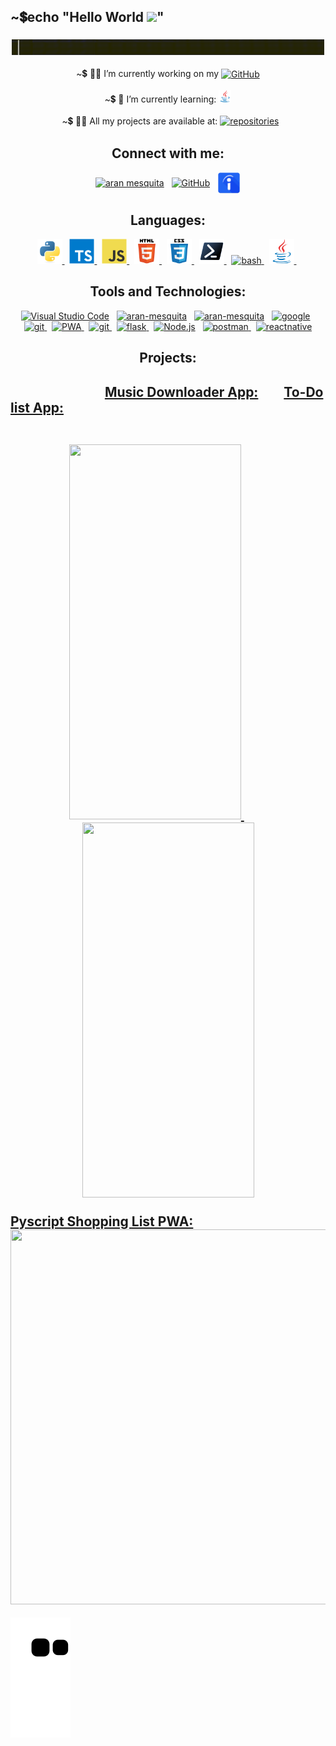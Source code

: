 ## ~💲echo "Hello World <img src="https://media.giphy.com/media/hvRJCLFzcasrR4ia7z/giphy.gif" width="5%">"

<h3 align="center"><img src="https://github.com/AranMesquita/AranMesquita/blob/main/assets/ezgif.com-gif-maker.gif" width="500" height="25"/></h3>

<p align="center">
~💲 🧑‍💻 I’m currently working on my <a href="https://github.com/AranMesquita/AranMesquita/blob/main/README.md" target="blank"> <img align="center" alt="GitHub"
width="25" src="https://user-images.githubusercontent.com/3369400/139447912-e0f43f33-6d9f-45f8-be46-2df5bbc91289.png"  height="25"/></a> 
 <br></br>
~💲 🌱 I’m currently learning: <a href="https://www.java.com" target="_blank" rel="noreferrer"> <img src="https://raw.githubusercontent.com/devicons/devicon/master/icons/java/java-original.svg" alt="java" width="20" height="20"/> </a>
<br></br>
&nbsp; ~💲&nbsp;🧑‍💻 All my projects are available at: <a href="https://github.com/AranMesquita?tab=repositories" target="_blank" rel="noreferrer"> <img src="https://visualpharm.com/assets/860/Repository-595b40b75ba036ed117d8982.svg" alt="repositories" width="24" height="25"/></a>
</p>



<h2 align="center">Connect with me:</h2>
<p align="center">
<a href="https://www.linkedin.com/in/Aran-Mesquita" target="blank"><img align="center" src="https://raw.githubusercontent.com/rahuldkjain/github-profile-readme-generator/master/src/images/icons/Social/linked-in-alt.svg" alt="aran mesquita" height="30" width="40" /></a> &nbsp;
<a href="https://github.com/AranMesquita/" target="blank"> <img align="center" alt="GitHub" src="https://user-images.githubusercontent.com/3369400/139447912-e0f43f33-6d9f-45f8-be46-2df5bbc91289.png"  height="30" width="30"/></a> &nbsp;
<a href="" target="blank"><img align="center" style="border-radius:20%" src="https://github.com/AranMesquita/AranMesquita/blob/main/assets/indeed-employer-logo.png" alt="aran-mesquita" height="35" width="37" /></a>
</p>

<h2 align="center">Languages:</h2>
<p align="center"> 
 <a href="https://github.com/AranMesquita/ProblemSolving/tree/main/Python" target="_blank" rel="noreferrer"> <img src="https://raw.githubusercontent.com/devicons/devicon/master/icons/python/python-original.svg" alt="python" width="40" height="40"/> </a> &nbsp;
 <a href="https://github.com/AranMesquita/ProblemSolving/tree/main/Typescript" target="_blank" rel="noreferrer"> <img src="https://raw.githubusercontent.com/devicons/devicon/master/icons/typescript/typescript-original.svg" alt="typescript" width="40" height="40"/> </a> &nbsp;
<a href="https://github.com/AranMesquita/ProblemSolving/tree/main/Javascript" target="_blank" rel="noreferrer"> <img src="https://raw.githubusercontent.com/devicons/devicon/master/icons/javascript/javascript-original.svg" alt="javascript" width="40" height="40"/> </a> &nbsp;
<a href="https://www.w3.org/html/" target="_blank" rel="noreferrer"> <img src="https://raw.githubusercontent.com/devicons/devicon/master/icons/html5/html5-original-wordmark.svg" alt="html5" width="40" height="40"/> </a> &nbsp;
<a href="https://www.w3schools.com/css/" target="_blank" rel="noreferrer"> <img src="https://raw.githubusercontent.com/devicons/devicon/master/icons/css3/css3-original-wordmark.svg" alt="css3" width="40" height="40"/> </a> &nbsp;
<a href="https://github.com/AranMesquita/ProblemSolving/tree/main/PowerShell" target="_blank" rel="noreferrer"> <img alt="PowerShell" width="40" height="40" src="https://github.com/AranMesquita/AranMesquita/blob/main/assets/PowerShell.png" /> </a> &nbsp;
<a href="https://github.com/AranMesquita/ProblemSolving/tree/main/Bash" target="_blank" rel="noreferrer"> <img src="https://github.com/odb/official-bash-logo/blob/master/assets/Logos/Icons/PNG/128x128.png" alt="bash" width="40" height="40"/> </a> &nbsp;
<a href="https://github.com/AranMesquita/ProblemSolving/tree/main/Java" target="_blank" rel="noreferrer"> <img src="https://raw.githubusercontent.com/devicons/devicon/master/icons/java/java-original.svg" alt="java" width="40" height="40"/> </a> &nbsp;
</p>

<h2 align="center">Tools and Technologies:</h2>
<p align="center">
 <a href="" target="_blank" rel="noreferrer"><img alt="Visual Studio Code" width="40" height="40" src="https://cdn.jsdelivr.net/gh/devicons/devicon/icons/vscode/vscode-original.svg" /></a> &nbsp;
<a href="https://stackoverflow.com/users/aran-mesquita" target="blank"><img src="https://raw.githubusercontent.com/rahuldkjain/github-profile-readme-generator/master/src/images/icons/Social/stack-overflow.svg" alt="aran-mesquita" width="40" height="40" /></a> &nbsp;
<a href="https://www.leetcode.com/aran-mesquita" target="blank"><img src="https://raw.githubusercontent.com/rahuldkjain/github-profile-readme-generator/master/src/images/icons/Social/leet-code.svg" alt="aran-mesquita" width="40" height="40" /></a> &nbsp;
<a href="https://www.google.com/search?q=images+of+derpy+giraffes+-hope+-this+-cheers+-up+-your+-day" target="blank"><img src="https://freesvg.org/img/1534129544.png" alt="google" height="40" width="40" /></a> &nbsp;
<a href="https://git-scm.com/" target="_blank" rel="noreferrer"> <img src="https://www.vectorlogo.zone/logos/git-scm/git-scm-icon.svg" alt="git" width="40" height="40"/> </a> &nbsp;
<a href="" target="_blank" rel="noreferrer"> <img src="https://user-images.githubusercontent.com/3104648/28351989-7f68389e-6c4b-11e7-9bf2-e9fcd4977e7a.png" alt="PWA" width="70" height="40"/> </a> &nbsp;
<a href="" target="_blank" rel="noreferrer"> <img src="https://seeklogo.com/images/P/pyscript-logo-E2BEA7A375-seeklogo.com.png" alt="git" width="70" height="40"/> </a> &nbsp;
<a href="https://flask.palletsprojects.com/" target="_blank" rel="noreferrer"> <img src="https://www.vectorlogo.zone/logos/pocoo_flask/pocoo_flask-icon.svg" alt="flask" width="40" height="40"/> </a> &nbsp;
<a href="https://nodejs.org" target="_blank" rel="noreferrer"> <img alt="Node.js" width="40" height="40" src="https://cdn.jsdelivr.net/gh/devicons/devicon/icons/nodejs/nodejs-original.svg" /></a> &nbsp;
<a href="https://insomnia.rest/" target="_blank" rel="noreferrer"> <img src="https://seeklogo.com/images/I/insomnia-logo-A35E09EB19-seeklogo.com.png" alt="postman" width="40" height="40"/> </a> &nbsp;
<a href="https://reactnative.dev/" target="_blank" rel="noreferrer"> <img src="https://reactnative.dev/img/header_logo.svg" alt="reactnative" width="40" height="40"/> </a>
</p>


<h2 align="center">Projects:<h2>
 

  
  &emsp; &emsp; &emsp; &emsp; &emsp; &emsp;[Music Downloader App:](https://github.com/AranMesquita/Music-Player-and-Downloader-App) &nbsp; &emsp;
  [To-Do list App:](https://github.com/AranMesquita/To-Do-List)
  <br></br>
 <p align="center">
  <a href="https://github.com/AranMesquita/Music-Player-and-Downloader-App" target="_blank" rel="noreferrer">
   <img src="https://github.com/AranMesquita/Music-Player-and-Downloader-App/blob/main/Music/assets/Music_app_demo.gif" height="600" width="275"/>
  </a> &emsp; &ensp;
  <a href="https://github.com/AranMesquita/To-Do-List" target="_blank" rel="noreferrer">
   <img src="https://github.com/AranMesquita/To-Do-List/blob/main/assets/to-do-list.gif" height="600" width="275"/>
  </a>
 </p>
 
 
 
 [Pyscript Shopping List PWA:](https://github.com/AranMesquita/Shopping-List-PWA)&nbsp; &emsp;
 <a href="https://github.com/AranMesquita/Shopping-List-PWA" target="_blank" rel="noreferrer">
   <img align="center" src="https://github.com/AranMesquita/Shopping-List-PWA/blob/main/static/assets/images/Shopping-list-demo.gif" height="600" width="800"/>
  </a>
 
 




![Snake animation](https://github.com/rafaballerini/rafaballerini/blob/output/github-contribution-grid-snake.svg)
